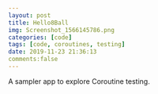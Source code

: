 ```yaml
---
layout: post
title: Hello8Ball
img: Screenshot_1566145786.png
categories: [code]
tags: [code, coroutines, testing]
date: 2019-11-23 21:36:13
comments:false
---
```


A sampler app to explore Coroutine testing.

[code]: https://github.com/maiatoday/Hello8Ball
